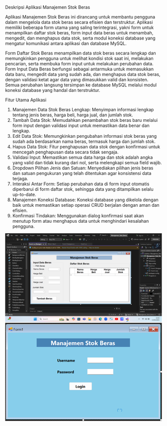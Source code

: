 Deskripsi Aplikasi Manajemen Stok Beras

Aplikasi Manajemen Stok Beras ini dirancang untuk membantu pengguna dalam mengelola data stok beras secara efisien dan terstruktur. Aplikasi memiliki beberapa form utama yang saling terintegrasi, yakni form untuk menampilkan daftar stok beras, form input data beras untuk menambah, mengedit, dan menghapus data stok, serta modul koneksi database yang mengatur komunikasi antara aplikasi dan database MySQL.

Form Daftar Stok Beras menampilkan data stok beras secara lengkap dan memungkinkan pengguna untuk melihat kondisi stok saat ini, melakukan pencarian, serta membuka form input untuk melakukan perubahan data. Form Input Data Beras berfungsi sebagai antarmuka untuk memasukkan data baru, mengedit data yang sudah ada, dan menghapus data stok beras, dengan validasi ketat agar data yang dimasukkan valid dan konsisten. Semua perubahan langsung tersimpan ke database MySQL melalui modul koneksi database yang handal dan terstruktur.

Fitur Utama Aplikasi
1. Manajemen Data Stok Beras Lengkap: Menyimpan informasi lengkap tentang jenis beras, harga beli, harga jual, dan jumlah stok.
2. Tambah Data Stok: Memudahkan penambahan stok beras baru melalui form input dengan validasi input untuk memastikan data benar dan lengkap.
3. Edit Data Stok: Memungkinkan pengubahan informasi stok beras yang sudah ada berdasarkan nama beras, termasuk harga dan jumlah stok.
4. Hapus Data Stok: Fitur penghapusan data stok dengan konfirmasi untuk mencegah penghapusan data secara tidak sengaja.
5. Validasi Input: Memastikan semua data harga dan stok adalah angka yang valid dan tidak kurang dari nol, serta melengkapi semua field wajib.
6. Dropdown Pilihan Jenis dan Satuan: Menyediakan pilihan jenis beras dan satuan pengukuran yang telah ditentukan agar konsistensi data terjaga.
7. Interaksi Antar Form: Setiap perubahan data di form input otomatis diperbarui di form daftar stok, sehingga data yang ditampilkan selalu up-to-date.
8. Manajemen Koneksi Database: Koneksi database yang dikelola dengan baik untuk memastikan setiap operasi CRUD berjalan dengan aman dan efisien.
9. Konfirmasi Tindakan: Menggunakan dialog konfirmasi saat akan menutup form atau menghapus data untuk menghindari kesalahan pengguna.

![image alt](https://github.com/Alfinaa29/aplikasi_manajemen_stok_beras/blob/060484a459f4cb9f57860952f7affc2278ed7a52/Screenshot%20(851).png)
![image alt](https://github.com/Alfinaa29/App_Manajemen_Stok_Beras/blob/main/Screenshot%202025-05-26%20111115.png)
